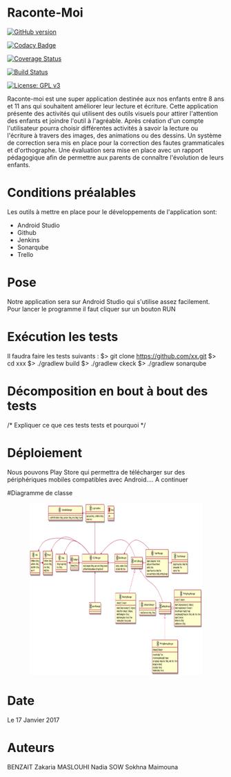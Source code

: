 # Raconte-Moi



[![GitHub version](https://badge.fury.io/gh/benzait27%2FRaconte_Moi.svg)](https://badge.fury.io/gh/benzait27%2FRaconte_Moi)

[![Codacy Badge](https://api.codacy.com/project/badge/Grade/b206aebeb13e44b7b46afb0736057037)](https://www.codacy.com/app/benzait27/Raconte_Moi?utm_source=github.com&amp;utm_medium=referral&amp;utm_content=benzait27/Raconte_Moi&amp;utm_campaign=Badge_Grade)

[![Coverage Status](https://coveralls.io/repos/github/benzait27/Raconte_Moi/badge.svg?branch=feature/TestSetting)](https://coveralls.io/github/benzait27/Raconte_Moi?branch=feature/TestSetting)

[![Build Status](https://travis-ci.org/benzait27/Raconte_Moi.svg?branch=feature/TestSetting)](https://travis-ci.org/benzait27/Raconte_Moi)

[![License: GPL v3](https://img.shields.io/badge/License-GPL%20v3-blue.svg)](http://www.gnu.org/licenses/gpl-3.0)

Raconte-moi est une super application destinée aux nos enfants entre 8 ans et 11 ans qui souhaitent améliorer leur lecture et écriture.
Cette application présente des activités qui utilisent des outils visuels pour attirer l'attention des enfants et joindre l'outil à l'agréable. Après création d'un compte l'utilisateur pourra choisir différentes activités à savoir la lecture ou l'écriture à travers des images, des animations ou des dessins. Un système de correction sera mis en place pour la correction des fautes grammaticales et d'orthographe. Une évaluation sera mise en place avec un rapport pédagogique afin de permettre aux parents de connaître l'évolution de leurs enfants. 

# Conditions préalables
Les outils à mettre en place pour le développements de l'application sont: 
- Android Studio 
- Github
- Jenkins 
- Sonarqube
- Trello


# Pose
Notre application sera sur Android Studio qui s'utilise assez facilement. Pour lancer le programme il faut cliquer sur un bouton RUN

# Exécution les tests
Il faudra faire les tests suivants : 
$> git clone https://github.com/xx.git
$> cd xxx
$> ./gradlew build
$> ./gradlew ckeck
$> ./gradlew sonarqube

# Décomposition en bout à bout des tests

/* Expliquer ce que ces tests tests et pourquoi */


# Déploiement 
Nous pouvons Play Store qui permettra de télécharger sur des périphériques mobiles compatibles avec Android.... A continuer

#Diagramme de classe
<p align="center">
  <img src="DiagrammeDeClasse.png" width="400" height="400"/>
</p>

# Date
Le 17 Janvier 2017

# Auteurs 
BENZAIT Zakaria
MASLOUHI Nadia
SOW Sokhna Maimouna
